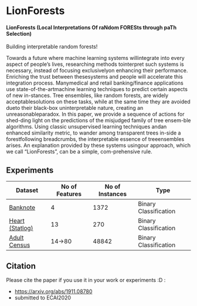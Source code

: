# LionForests
<h4>LionForests (Local Interpretations Of raNdom FORESts through paTh Selection)</h4> 
Building interpretable random forests!

Towards a future where machine learning systems willintegrate into every aspect of people’s lives, researching methods tointerpret such systems is necessary, instead of focusing exclusivelyon enhancing their performance. Enriching the trust between thesesystems  and  people  will  accelerate  this  integration  process.  Manymedical and retail banking/finance applications use state-of-the-artmachine  learning  techniques  to  predict  certain  aspects  of  new  in-stances. Tree ensembles, like random forests, are widely acceptablesolutions on these tasks, while at the same time they are avoided dueto their black-box uninterpretable nature, creating an unreasonableparadox. In this paper, we provide a sequence of actions for shed-ding light on the predictions of the misjudged family of tree ensem-ble algorithms. Using classic unsupervised learning techniques andan enhanced similarity metric, to wander among transparent trees in-side a forestfollowing breadcrumbs, the interpretable essence of treeensembles arises. An explanation provided by these systems usingour approach, which we call “LionForests”, can be a simple, com-prehensive rule.

## Experiments
Dataset | No of Features | No of Instances | Type 
--- | --- | --- | ---
[Banknote](https://github.com/iamollas/LionLearn/blob/master/LionForests/LionForestsBanknoteExperiments.ipynb) | 4 | 1372 | Binary Classification
[Heart (Statlog)](https://github.com/iamollas/LionLearn/blob/master/LionForests/LionForestsHeartStatlogExperiments.ipynb) | 13 | 270 | Binary Classification
[Adult Census](https://github.com/iamollas/LionLearn/blob/master/LionForests/LionForestsAdultCencusExperiments.ipynb) | 14->80 | 48842 | Binary Classification

## Citation
Please cite the paper if you use it in your work or experiments :D :

- https://arxiv.org/abs/1911.08780
- submitted to ECAI2020
